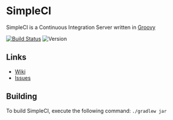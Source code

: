 # SimpleCI

SimpleCI is a Continuous Integration Server written in [Groovy](http://groovy.codehaus.org/)

[![Build Status](https://travis-ci.org/DirectMyFile/SimpleCI.svg?branch=master)](https://travis-ci.org/DirectMyFile/SimpleCI) ![Version](http://img.shields.io/github/release/DirectMyFile/SimpleCI.svg)

## Links

- [Wiki](https://github.com/DirectMyFile/SimpleCI/wiki)
- [Issues](https://github.com/DirectMyFile/SimpleCI/issues)

## Building

To build SimpleCI, execute the following command:
```./gradlew jar```
